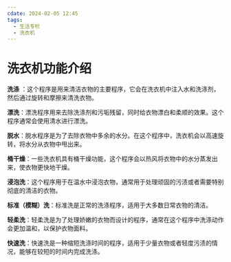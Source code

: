 ```yaml
---
cdate: 2024-02-05 12:45
tags:
  - 生活专栏
  - 洗衣机
---
```


# 洗衣机功能介绍

**洗涤** ：这个程序是用来清洁衣物的主要程序，它会在洗衣机中注入水和洗涤剂，然后通过旋转和摩擦来清洗衣物。

**漂洗**：漂洗程序用来去除洗涤剂和污垢残留，同时给衣物漂白和柔顺的效果。这个程序通常会使用清水进行漂洗。

**脱水**：脱水程序是为了去除衣物中多余的水分。在这个程序中，洗衣机会以高速旋转，将水分从衣物中甩出来。

**桶干燥**：一些洗衣机具有桶干燥功能，这个程序会以热风将衣物中的水分蒸发出来，使衣物更快地干燥。

**浸泡洗**：这个程序用于在温水中浸泡衣物，通常用于处理顽固的污渍或者需要特别彻底的清洁的衣物。

**标准（模糊）洗**：标准洗是正常的洗涤程序，适用于大多数日常衣物的清洁。

**轻柔洗**：轻柔洗是为了处理娇嫩的衣物而设计的程序，通常在这个程序中洗涤动作会更加温和，以保护衣物面料。

**快速洗**：快速洗是一种缩短洗涤时间的程序，适用于少量衣物或者轻度污渍的情况，能够在较短的时间内完成洗涤。